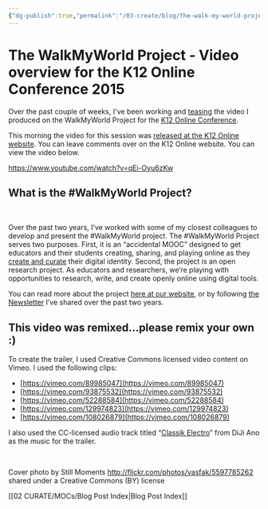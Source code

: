 ```yaml
---
{"dg-publish":true,"permalink":"/03-create/blog/the-walk-my-world-project-video-overview-for-the-k12-online-conference-2015/","title":"The #WalkMyWorld Project: Video overview for the K12 Online Conference 2015","tags":["walkmyworld"]}
---
```


# The WalkMyWorld Project - Video overview for the K12 Online Conference 2015

Over the past couple of weeks, I've been working and [teasing](http://wiobyrne.com/walkmyworld-video-trailer/) the video I produced on the WalkMyWorld Project for the [K12 Online Conference](http://k12onlineconference.org/).

This morning the video for this session was [released at the K12 Online website](http://k12onlineconference.org/2015-10-20/the-walkmyworld-project-exploring-the-use-of-digital-texts-and-tools-as-a-means-to-connect-collaborate-share/). You can leave comments over on the K12 Online website. You can view the video below.

https://www.youtube.com/watch?v=qEi-Oyu6zKw

## What is the #WalkMyWorld Project?

 

Over the past two years, I’ve worked with some of my closest colleagues to develop and present the #WalkMyWorld project. The #WalkMyWorld Project serves two purposes. First, it is an “accidental MOOC” designed to get educators and their students creating, sharing, and playing online as they [create and curate](http://wiobyrne.com/creating-and-curating-your-online-brand/) their digital identity. Second, the project is an open research project. As educators and researchers, we’re playing with opportunities to research, write, and create openly online using digital tools.

You can read more about the project [here at our website](https://sites.google.com/site/walkmyworldproject/), or by following [the Newsletter](http://wiobyrne.com/?s=walkmyworld) I’ve shared over the past two years.

## This video was remixed...please remix your own :)

To create the trailer, I used Creative Commons licensed video content on Vimeo. I used the following clips:

- [https://vimeo.com/89985047](https://vimeo.com/89985047)
- [https://vimeo.com/93875532](https://vimeo.com/93875532)
- [https://vimeo.com/52288584](https://vimeo.com/52288584)
- [https://vimeo.com/129974823](https://vimeo.com/129974823)
- [https://vimeo.com/108026879](https://vimeo.com/108026879)

I also used the CC-licensed audio track titled “[Classik Electro](https://soundcloud.com/michel-escaillas/classik-electro)” from DiJi Ano as the music for the trailer.

 

Cover photo by Still Moments http://flickr.com/photos/vasfak/5597785262 shared under a Creative Commons (BY) license

[[02 CURATE/MOCs/Blog Post Index\|Blog Post Index]]